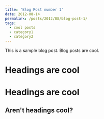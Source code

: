 ```yaml
---
title: 'Blog Post number 1'
date: 2012-08-14
permalink: /posts/2012/08/blog-post-1/
tags:
  - cool posts
  - category1
  - category2
---
```


This is a sample blog post. Blog posts are cool.

Headings are cool
======

Headings are cool
======

Aren't headings cool?
------